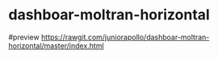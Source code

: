 # dashboar-moltran-horizontal

#preview
https://rawgit.com/juniorapollo/dashboar-moltran-horizontal/master/index.html
